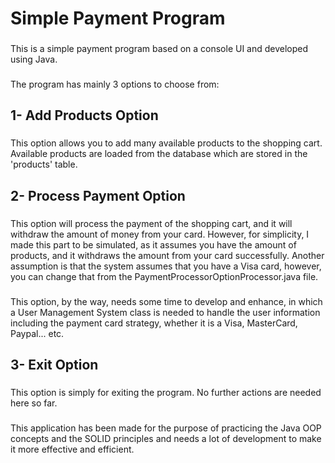 <h1 align="left">Simple Payment Program</h1>

###

<p align="left">This is a simple payment program based on a console UI and developed using Java.</p>

###

<p align="left">The program has mainly 3 options to choose from:</p>

###

<h2 align="left">1- Add Products Option</h2>

###

<p align="left">This option allows you to add many available products to the shopping cart. Available products are loaded from the database which are stored in the 'products' table.</p>

###

<h2 align="left">2- Process Payment Option</h2>

###

<p align="left">This option will process the payment of the shopping cart, and it will withdraw the amount of money from your card. However, for simplicity, I made this part to be simulated, as it assumes you have the amount of products, and it withdraws the amount from your card successfully. Another assumption is that the system assumes that you have a Visa card, however, you can change that from the PaymentProcessorOptionProcessor.java file.</p>

###

<p align="left">This option, by the way, needs some time to develop and enhance, in which a User Management System class is needed to handle the user information including the payment card strategy, whether it is a Visa, MasterCard, Paypal... etc.</p>

###

<h2 align="left">3- Exit Option</h2>

###

<p align="left">This option is simply for exiting the program. No further actions are needed here so far.</p>

###

<p align="left">This application has been made for the purpose of practicing the Java OOP concepts and the SOLID principles and needs a lot of development to make it more effective and efficient.</p>

###
